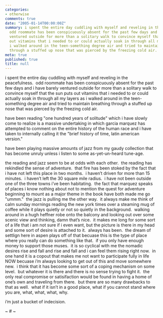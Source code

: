 ```yaml
---
categories:
- otherwise
comments: true
date: "2005-01-14T00:00:00Z"
summary: i spent the entire day cuddling with myself and reveling in the peacefulness. 
  odd roommate has been conspicuously absent for the past few days and i have barely
  ventured outside for more than a solitary walk to convince myself that the sun puts
  out vitamins that i needed to or could actually soak in through all my layers as
  i walked around in the teen-something degree air and tried to maintain breathing
  through a stuffed up nose that was pierced by the freezing cold air. 
meta: true
published: true
title: null
---
```


i spent the entire day cuddling with myself and reveling in the peacefulness.  odd roommate has been conspicuously absent for the past few days and i have barely ventured outside for more than a solitary walk to convince myself that the sun puts out vitamins that i needed to or could actually soak in through all my layers as i walked around in the teen-something degree air and tried to maintain breathing through a stuffed up nose that was pierced by the freezing cold air.  

have been reading "one hundred years of solitude" which i have slowly come to realize is a massive undertaking in which garcia marquez has attempted to comment on the entire history of the human race and i have taken to internally calling it the "brief history of time, latin american version."  

have been playing massive amounts of jazz from my gaudy collection that has become unruly unless i listen to some as-yet-un-heard tune-age.  

the reading and jazz seem to be at odds with each other.  the reading has rekindled the sense of adventure.  that fire has been stoked by the fact that i have not left this place in two months.  i haven’t driven for more than 15 minutes.  i haven’t left the 30 square mile radius.  i have not been outside one of the three towns i’ve been habitating.  the fact that marquez speaks of places i know nothing about not to mention the quest for adventure beginning to mount as a major theme in the book have both made me go "ummm."  the jazz is pulling me the other way.  it always make me think of calm sunday mornings reading the new york times over a steaming mug of coffee while it plays quietly or not so quietly in the background.  walking around in a hugh heffner robe onto the balcony and looking out over some scenic view and thinking, damn that’s nice.  it makes me long for some sort of a life that i am not sure if i even want, but the picture is there in my head and some sort of desire is attached to it.  always has been.  the dream of settlign here in aspen plays off of that becuase this is the type of place where you really can do something like that.  if you only have enough money to support those muses.  it is so cyclical with me the nomadic desires rise and fall and rise and fall and i can feel them rising right now.  in one hand it is a copout that makes me not want to participate fully in life NOW becuase i’m always looking to get out of this and move somewhere new.  i think that it has become some sort of a coping mechanism on some level.  but whatever it is there and there is no sense trying to fight it.  the only real compromise or satisifaction would be found in having a home of one’s own and traveling from there.  but there are so many drawbacks to that as well.  what if it isn’t in a good place, what if you cannot stand where you are, what, what, what, why.  

i’m just a bucket of indecision. 

~ # ~